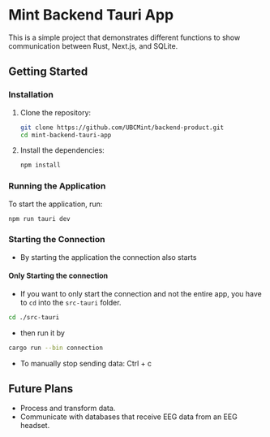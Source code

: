# Mint Backend Tauri App

This is a simple project that demonstrates different functions to show communication between Rust, Next.js, and SQLite.

## Getting Started

### Installation

1. Clone the repository:
    ```sh
    git clone https://github.com/UBCMint/backend-product.git
    cd mint-backend-tauri-app
    ```

2. Install the dependencies:
    ```sh
    npm install
    ```

### Running the Application

To start the application, run:
```sh
npm run tauri dev
```

### Starting the Connection
- By starting the application the connection also starts

#### Only Starting the connection
- If you want to only start the connection and not the entire app, you have to `cd` into the `src-tauri` folder.
```sh
cd ./src-tauri
```
- then run it by
```sh
cargo run --bin connection
```
- To manually stop sending data: Ctrl + c

## Future Plans

- Process and transform data.
- Communicate with databases that receive EEG data from an EEG headset.